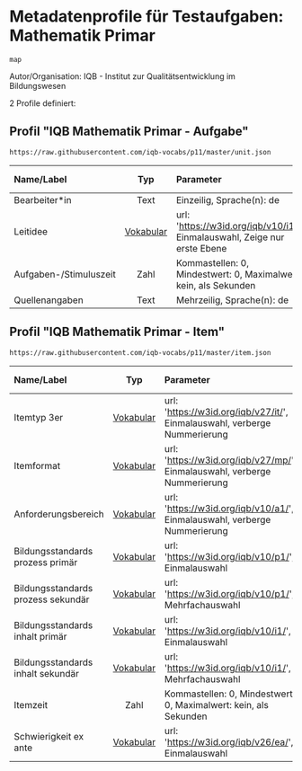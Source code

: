 # Metadatenprofile für Testaufgaben: Mathematik Primar
```
map
```

Autor/Organisation: IQB - Institut zur Qualitätsentwicklung im Bildungswesen

2 Profile definiert:

## Profil "IQB Mathematik Primar - Aufgabe"
```
https://raw.githubusercontent.com/iqb-vocabs/p11/master/unit.json
```

| Name/Label | Typ | Parameter | ID Profil-Eintrag |
| :--- | :---: | :--- | :---: |
| Bearbeiter*in | Text |Einzeilig, Sprache(n): de | iqb_author |
| Leitidee | [Vokabular](https://w3id.org/iqb/v10/i1/) | url: 'https://w3id.org/iqb/v10/i1/', Einmalauswahl, Zeige nur erste Ebene | w8 |
| Aufgaben-/Stimuluszeit | Zahl |Kommastellen: 0, Mindestwert: 0, Maximalwert: kein, als Sekunden | iqb_time_unit |
| Quellenangaben | Text |Mehrzeilig, Sprache(n): de | iqb_copyright |
## Profil "IQB Mathematik Primar - Item"
```
https://raw.githubusercontent.com/iqb-vocabs/p11/master/item.json
```

| Name/Label | Typ | Parameter | ID Profil-Eintrag |
| :--- | :---: | :--- | :---: |
| Itemtyp 3er | [Vokabular](https://w3id.org/iqb/v27/it/) | url: 'https://w3id.org/iqb/v27/it/', Einmalauswahl, verberge Nummerierung | s2 |
| Itemformat | [Vokabular](https://w3id.org/iqb/v27/mp/) | url: 'https://w3id.org/iqb/v27/mp/', Einmalauswahl, verberge Nummerierung | s3 |
| Anforderungsbereich | [Vokabular](https://w3id.org/iqb/v10/a1/) | url: 'https://w3id.org/iqb/v10/a1/', Einmalauswahl, verberge Nummerierung | s4 |
| Bildungsstandards prozess primär | [Vokabular](https://w3id.org/iqb/v10/p1/) | url: 'https://w3id.org/iqb/v10/p1/', Einmalauswahl | s5 |
| Bildungsstandards prozess sekundär | [Vokabular](https://w3id.org/iqb/v10/p1/) | url: 'https://w3id.org/iqb/v10/p1/', Mehrfachauswahl | s6 |
| Bildungsstandards inhalt primär | [Vokabular](https://w3id.org/iqb/v10/i1/) | url: 'https://w3id.org/iqb/v10/i1/', Einmalauswahl | s7 |
| Bildungsstandards inhalt sekundär | [Vokabular](https://w3id.org/iqb/v10/i1/) | url: 'https://w3id.org/iqb/v10/i1/', Mehrfachauswahl | s8 |
| Itemzeit | Zahl |Kommastellen: 0, Mindestwert: 0, Maximalwert: kein, als Sekunden | iqb_time_item |
| Schwierigkeit ex ante | [Vokabular](https://w3id.org/iqb/v26/ea/) | url: 'https://w3id.org/iqb/v26/ea/', Einmalauswahl | e4 |
